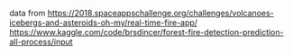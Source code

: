data from https://2018.spaceappschallenge.org/challenges/volcanoes-icebergs-and-asteroids-oh-my/real-time-fire-app/
https://www.kaggle.com/code/brsdincer/forest-fire-detection-prediction-all-process/input
